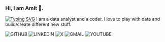 ### Hi, I am Amit 👋.
[![Typing SVG](https://readme-typing-svg.demolab.com/?lines=Data+Analyst+At+Your+Service)](https://git.io/typing-svg)
I am a data analyst and a coder. I love to play with data and build/create different new stuff.

![GITHUB](https://img.shields.io/badge/GITHUB-black?style=for-the-badge&logo=GITHUB&logoColor=white)
![LINKEDIN](https://img.shields.io/badge/LINKEDIN-blue?style=for-the-badge&logo=LINKEDIN&logoColor=white)
![X](https://img.shields.io/badge/X-black?style=for-the-badge&logo=X&logoColor=white)
![GMAIL](https://img.shields.io/badge/GMAIL-red?style=for-the-badge&logo=GMAIL&logoColor=white)
![YOUTUBE](https://img.shields.io/badge/YOUTUBE-red?style=for-the-badge&logo=YOUTUBE&logoColor=white)


<!--
**amitht007/amitht007** is a ✨ _special_ ✨ repository because its `README.md` (this file) appears on your GitHub profile.

Here are some ideas to get you started:

- 🔭 I’m currently working on ...
- 🌱 I’m currently learning ...
- 👯 I’m looking to collaborate on ...
- 🤔 I’m looking for help with ...
- 💬 Ask me about ...
- 📫 How to reach me: ...
- 😄 Pronouns: ...
- ⚡ Fun fact: ...
-->
